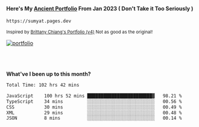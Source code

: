 #### Here's My [Ancient Portfolio](https://sumyat.pages.dev) From Jan 2023 ( Don't Take it Too Seriously ) 
````bash
https://sumyat.pages.dev 
````

<sub>Inspired by [Brittany Chiang's Portfolio (v4)](https://v4.brittanychiang.com/) Not as good as the original!</sub>


<a href='https://sumyat.pages.dev/'>
    <img src='https://github.com/sumyat-aung/sumyat-aung/assets/108873224/c9b4f2be-c585-4dd3-84e1-692c3854a6d8' alt='portfolio' align='center' />
</a>


<br />
<br />


<br />
<br />

**What've I been up to this month?**

<!--START_SECTION:waka-->

```txt
Total Time: 102 hrs 42 mins

JavaScript    100 hrs 52 mins ████████████████████████▓   98.21 %
TypeScript    34 mins         ░░░░░░░░░░░░░░░░░░░░░░░░░   00.56 %
CSS           30 mins         ░░░░░░░░░░░░░░░░░░░░░░░░░   00.49 %
XML           29 mins         ░░░░░░░░░░░░░░░░░░░░░░░░░   00.48 %
JSON          8 mins          ░░░░░░░░░░░░░░░░░░░░░░░░░   00.14 %
```

<!--END_SECTION:waka-->




